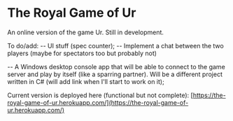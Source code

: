 ﻿# The Royal Game of Ur

An online version of the game Ur.
Still in development. 

To do/add:
-- UI stuff (spec counter);
-- Implement a chat between the two players (maybe for spectators too but probably not)

-- A Windows desktop console app that will be able to connect to the game server and play by itself (like a sparring partner). Will be a different project written in C# (will add link when I'll start to work on it); 

Current version is deployed here (functional but not complete): [https://the-royal-game-of-ur.herokuapp.com/](https://the-royal-game-of-ur.herokuapp.com/)


